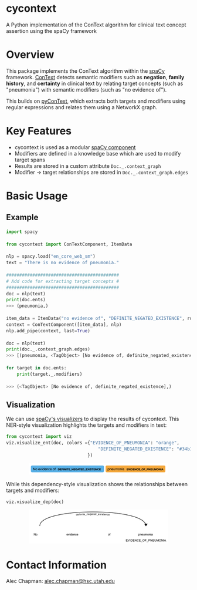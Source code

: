 # cycontext
A Python implementation of the ConText algorithm for clinical text concept assertion using the spaCy framework

# Overview
This package implements the ConText algorithm within the [spaCy](https://spacy.io) framework. 
[ConText](https://www.sciencedirect.com/science/article/pii/S1532046409000744) detects semantic modifiers such as **negation**, 
**family history**, and **certainty** in clinical text by
relating target concepts (such as "pneumonia") with semantic modifiers (such as "no evidence of"). 

This builds on [pyConText](https://github.com/chapmanbe/pyConTextNLP), which extracts both targets and modifiers using
regular expressions and relates them using a NetworkX graph.

# Key Features
- cycontext is used as a modular [spaCy component](https://spacy.io/usage/processing-pipelines)
- Modifiers are defined in a knowledge base which are used to modify target spans
- Results are stored in a custom attribute `Doc._.context_graph`
- Modifier -> target relationships are stored in `Doc._.context_graph.edges`

# Basic Usage

## Example
```python
import spacy

from cycontext import ConTextComponent, ItemData

nlp = spacy.load("en_core_web_sm")
text = "There is no evidence of pneumonia."

###########################################
# Add code for extracting target concepts #
###########################################
doc = nlp(text)
print(doc.ents)
>>> (pneumonia,)

item_data = ItemData("no evidence of", "DEFINITE_NEGATED_EXISTENCE", rule="forward")
context = ConTextComponent([item_data], nlp)
nlp.add_pipe(context, last=True)

doc = nlp(text)
print(doc._.context_graph.edges)
>>> [(pneumonia, <TagObject> [No evidence of, definite_negated_existence])]

for target in doc.ents:
    print(target._.modifiers)

>>> (<TagObject> [No evidence of, definite_negated_existence],)
```

## Visualization
We can use [spaCy's visualizers](https://spacy.io/usage/visualizers) to display the results of cycontext.
This NER-style visualization highlights the targets and modifiers in text:

```python
from cycontext import viz
viz.visualize_ent(doc, colors ={"EVIDENCE_OF_PNEUMONIA": "orange",
                                   "DEFINITE_NEGATED_EXISTENCE": "#34b1eb",
                               })
``` 

<p align="center"><img width="75%" src="docs/ent_viz.png" /></p>

While this dependency-style visualization shows the relationships between targets and modifiers:
```python
viz.visualize_dep(doc)
``` 
<p align="center"><img width="75%" src="docs/dep_viz.png" /></p>


# Contact Information
Alec Chapman: alec.chapman@hsc.utah.edu
